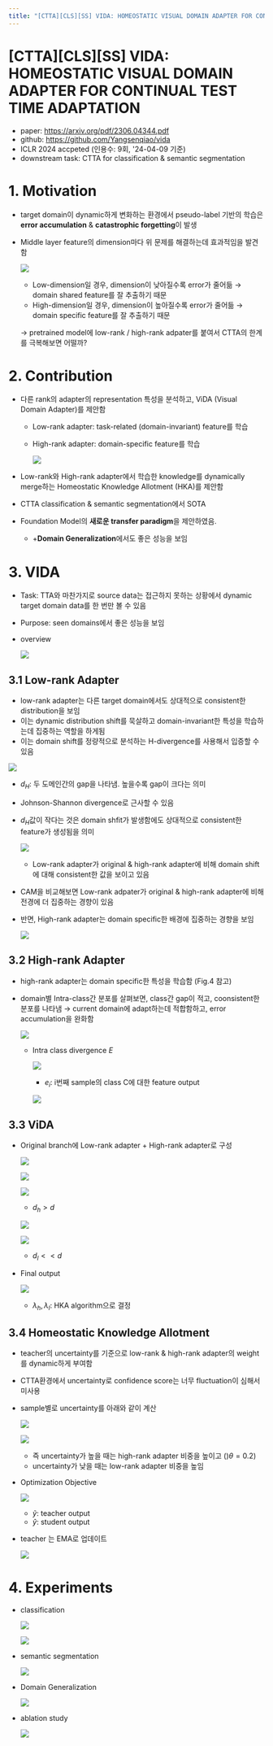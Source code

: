 ```yaml
---
title: "[CTTA][CLS][SS] VIDA: HOMEOSTATIC VISUAL DOMAIN ADAPTER FOR CONTINUAL TEST TIME ADAPTATION"
---
```

# [CTTA][CLS][SS] VIDA: HOMEOSTATIC VISUAL DOMAIN ADAPTER FOR CONTINUAL TEST TIME ADAPTATION

- paper: https://arxiv.org/pdf/2306.04344.pdf
- github: https://github.com/Yangsenqiao/vida
- ICLR 2024 accpeted (인용수: 9회, '24-04-09 기준)
- downstream task: CTTA for classification & semantic segmentation

# 1. Motivation

- target domain이 dynamic하게 변화하는 환경에서 pseudo-label 기반의 학습은 **error accumulation** & **catastrophic forgetting**이 발생

- Middle layer feature의 dimension마다 위 문제를 해결하는데 효과적임을 발견함

  ![](../images/2024-04-09/image-20240409191854274.png)

  - Low-dimension일 경우, dimension이 낮아질수록 error가 줄어듦  $\to$ domain shared feature를 잘 추출하기 때문
  - High-dimension일 경우, dimension이 높아질수록 error가 줄어듦 $\to$ domain specific feature를 잘 추출하기 때문

  $\to$ pretrained model에 low-rank / high-rank adpater를 붙여서 CTTA의 한계를 극복해보면 어떨까?

# 2. Contribution

- 다른 rank의 adapter의 representation 특성을 분석하고, ViDA (Visual Domain Adapter)를 제안함

  - Low-rank adapter: task-related (domain-invariant) feature를 학습

  - High-rank adapter: domain-specific feature를 학습

    ![](../images/2024-04-09/image-20240409191040731.png)

- Low-rank와 High-rank adapter에서 학습한 knowledge를 dynamically merge하는 Homeostatic Knowledge Allotment (HKA)를 제안함

- CTTA classification & semantic segmentation에서 SOTA

- Foundation Model의 **새로운 transfer paradigm**을 제안하였음.

  - +**Domain Generalization**에서도 좋은 성능을 보임

# 3. VIDA

- Task: TTA와 마찬가지로 source data는 접근하지 못하는 상황에서 dynamic target domain data를 한 번만 볼 수 있음

- Purpose: seen domains에서 좋은 성능을 보임

- overview

  ![](../images/2024-04-09/image-20240409191310049.png)

## 3.1 Low-rank Adapter

- low-rank adapter는 다른 target domain에서도 상대적으로 consistent한 distribution을 보임
- 이는 dynamic distribution shift를 묵살하고 domain-invariant한 특성을 학습하는데 집중하는 역할을 하게됨
- 이는 domain shift를 정량적으로 분석하는 H-divergence를 사용해서 입증할 수 있음

![](../images/2024-04-09/image-20240409193045750.png)

- $d_H$: 두 도메인간의 gap을 나타냄. 높을수록 gap이 크다는 의미

- Johnson-Shannon divergence로 근사할 수 있음

- $d_H$값이 작다는 것은 domain shfit가 발생함에도 상대적으로 consistent한 feature가 생성됨을 의미

  ![](../images/2024-04-09/image-20240409193237866.png)

  - Low-rank adapter가 original & high-rank adapter에 비해 domain shift에 대해 consistent한 값을 보이고 있음

- CAM을 비교해보면 Low-rank adpater가 original & high-rank adapter에 비해 전경에 더 집중하는 경향이 있음

- 반면, High-rank adapter는 domain specific한 배경에 집중하는 경향을 보임

  ![](../images/2024-04-09/image-20240409193357982.png)

## 3.2 High-rank Adapter

- high-rank adapter는 domain specific한 특성을 학습함 (Fig.4 참고)

- domain별 Intra-class간 분포를 살펴보면, class간 gap이 적고, coonsistent한 분포를 나타냄 $\to$ current domain에 adapt하는데 적합함하고, error accumulation을 완화함

  ![](../images/2024-04-09/image-20240409194129196.png)

  - Intra class divergence *E*

    ![](../images/2024-04-09/image-20240409194950200.png)

    - $e_i$: i번째 sample의 class C에 대한 feature output

    ![](../images/2024-04-09/image-20240409195039474.png)

## 3.3 ViDA

- Original branch에 Low-rank adapter + High-rank adapter로 구성

  ![](../images/2024-04-09/image-20240409194407153.png)

  ![](../images/2024-04-09/image-20240409194442565.png)

  ![](../images/2024-04-09/image-20240409194502506.png)

  - $d_h > d$

  ![](../images/2024-04-09/image-20240409194544290.png)

  ![](../images/2024-04-09/image-20240409194602782.png)

  - $d_l << d$

- Final output

  ![](../images/2024-04-09/image-20240409194628625.png)

  - $\lambda_h, \lambda_l$: HKA algorithm으로 결정

## 3.4 Homeostatic Knowledge Allotment

- teacher의 uncertainty를 기준으로 low-rank & high-rank adapter의 weight를 dynamic하게 부여함

- CTTA환경에서 uncertainty로 confidence score는 너무 fluctuation이 심해서 미사용

- sample별로 uncertainty를 아래와 같이 계산

  ![](../images/2024-04-09/image-20240409194802265.png)

  ![](../images/2024-04-09/image-20240409195136346.png)

  - 즉 uncertainty가 높을 때는 high-rank adapter 비중을 높이고 ()$\theta=0.2$)
  - uncertainty가 낮을 때는 low-rank adapter 비중을 높임

- Optimization Objective

  ![](../images/2024-04-09/image-20240409195232422.png)

  - $\tilde{y}$: teacher output
  - $\hat{y}$: student output

- teacher 는 EMA로 업데이트

  ![](../images/2024-04-09/image-20240409195300960.png)

# 4. Experiments

- classification

  ![](../images/2024-04-09/image-20240409195317807.png)

  ![](../images/2024-04-09/image-20240409195419254.png)

- semantic segmentation

  ![](../images/2024-04-09/image-20240409195435761.png)

- Domain Generalization

  ![](../images/2024-04-09/image-20240409195450190.png)

- ablation study

  ![](../images/2024-04-09/image-20240409195501757.png)
